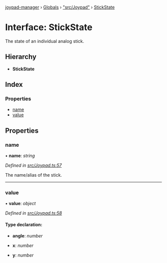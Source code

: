 [joypad-manager](../README.md) › [Globals](../globals.md) › ["src/Joypad"](../modules/_src_joypad_.md) › [StickState](_src_joypad_.stickstate.md)

# Interface: StickState

The state of an individual analog stick.

## Hierarchy

* **StickState**

## Index

### Properties

* [name](_src_joypad_.stickstate.md#name)
* [value](_src_joypad_.stickstate.md#value)

## Properties

###  name

• **name**: *string*

*Defined in [src/Joypad.ts:57](https://github.com/nvitaterna/joypad-manager/blob/6b977e7/src/Joypad.ts#L57)*

The name/alias of the stick.

___

###  value

• **value**: *object*

*Defined in [src/Joypad.ts:58](https://github.com/nvitaterna/joypad-manager/blob/6b977e7/src/Joypad.ts#L58)*

#### Type declaration:

* **angle**: *number*

* **x**: *number*

* **y**: *number*
